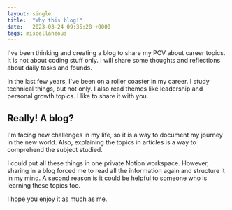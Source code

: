 ```yaml
---
layout: single
title:  "Why this blog!"
date:   2023-03-24 09:35:28 +0000
tags: miscellaneous
---
```

I've been thinking and creating a blog to share my POV about career topics. It is not about coding stuff only. I will share some thoughts and reflections about daily tasks and founds.

In the last few years, I've been on a roller coaster in my career. I study technical things, but not only. I also read themes like leadership and personal growth topics. I like to share it with you.

## Really! A blog?

I'm facing new challenges in my life, so it is a way to document my journey in the new world. Also, explaining the topics in articles is a way to comprehend the subject studied.

I could put all these things in one private Notion workspace. However, sharing in a blog forced me to read all the information again and structure it in my mind. A second reason is it could be helpful to someone who is learning these topics too.

I hope you enjoy it as much as me.